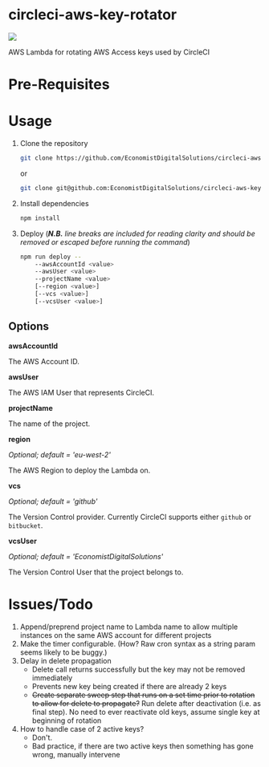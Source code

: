 # circleci-aws-key-rotator

[![](https://img.shields.io/circleci/project/github/EconomistDigitalSolutions/circleci-aws-key-rotator/master.svg)](https://circleci.com/gh/EconomistDigitalSolutions/circleci-aws-key-rotator)

AWS Lambda for rotating AWS Access keys used by CircleCI

# Pre-Requisites


# Usage
1. Clone the repository

    ```bash
    git clone https://github.com/EconomistDigitalSolutions/circleci-aws-key-rotator.git
    ```

    or

    ```bash
    git clone git@github.com:EconomistDigitalSolutions/circleci-aws-key-rotator.git
    ```

2. Install dependencies

    ```bash
    npm install
    ```

3. Deploy (***N.B.** line breaks are included for reading clarity and should be removed or escaped before running the command*)

    ```bash
    npm run deploy -- 
        --awsAccountId <value> 
        --awsUser <value> 
        --projectName <value>
        [--region <value>] 
        [--vcs <value>] 
        [--vcsUser <value>] 
    ```

## Options
**awsAccountId**

The AWS Account ID.

**awsUser**

The AWS IAM User that represents CircleCI.

**projectName**

The name of the project.

**region** 

*Optional; default = 'eu-west-2'*

The AWS Region to deploy the Lambda on.

**vcs** 

*Optional; default = 'github'*

The Version Control provider. Currently CircleCI supports either `github` or `bitbucket`.

**vcsUser** 

*Optional; default = 'EconomistDigitalSolutions'*

The Version Control User that the project belongs to.

# Issues/Todo
1. Append/preprend project name to Lambda name to allow multiple instances on the same AWS account for different projects
2. Make the timer configurable. (How? Raw cron syntax as a string param seems likely to be buggy.)
3. Delay in delete propagation
    - Delete call returns successfully but the key may not be removed immediately
    - Prevents new key being created if there are already 2 keys
    - ~~Create separate sweep step that runs on a set time prior to rotation to allow for delete to propagate?~~ Run delete after deactivation (i.e. as final step). No need to ever reactivate old keys, assume single key at beginning of rotation
4. How to handle case of 2 active keys?
    - Don't.
    - Bad practice, if there are two active keys then something has gone wrong, manually intervene